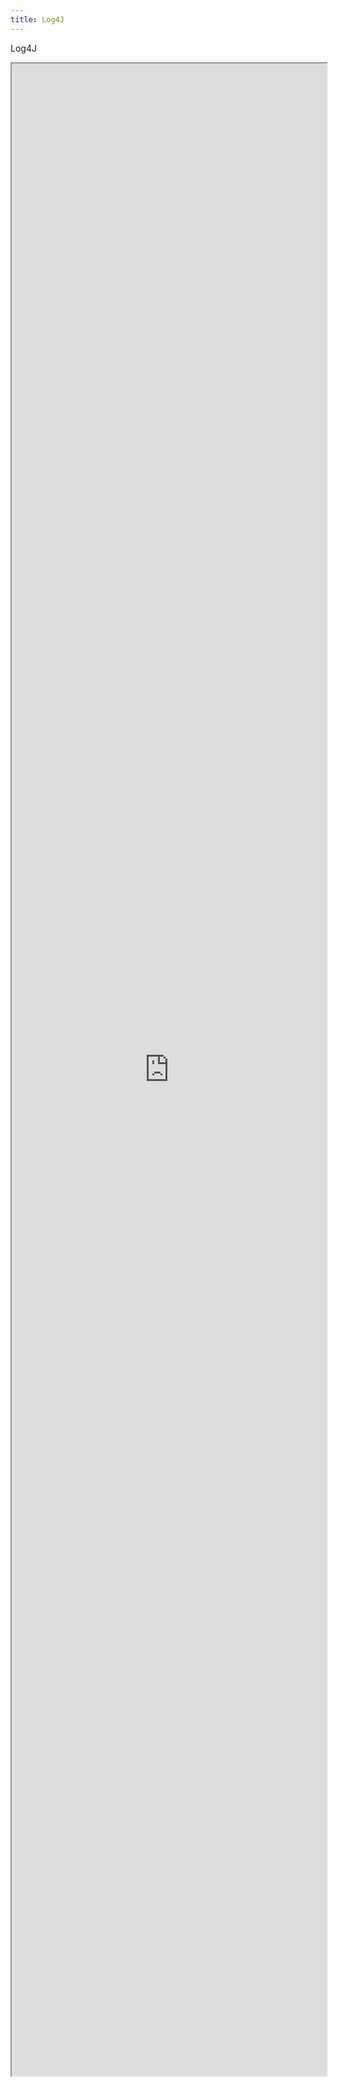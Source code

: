 ```yaml
---
title: Log4J
---
```


Log4J

<iframe src="https://toolsqa.com/selenium-webdriver/log4j-introduction/" width="100%" height="3220px" scrolling="no"></iframe>
